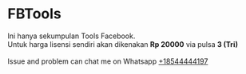 # FBTools
Ini hanya sekumpulan Tools Facebook.<br>
Untuk harga lisensi sendiri akan dikenakan <strong>Rp 20000</strong> via pulsa <strong>3 (Tri)</strong><br>
<br>
Issue and problem can chat me on Whatsapp <a href="https://wa.me/18544444197">+18544444197</a>
